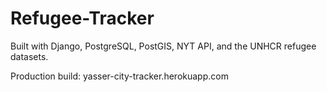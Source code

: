 # Refugee-Tracker

Built with Django, PostgreSQL, PostGIS, NYT API, and the UNHCR refugee datasets. 

Production build: yasser-city-tracker.herokuapp.com
